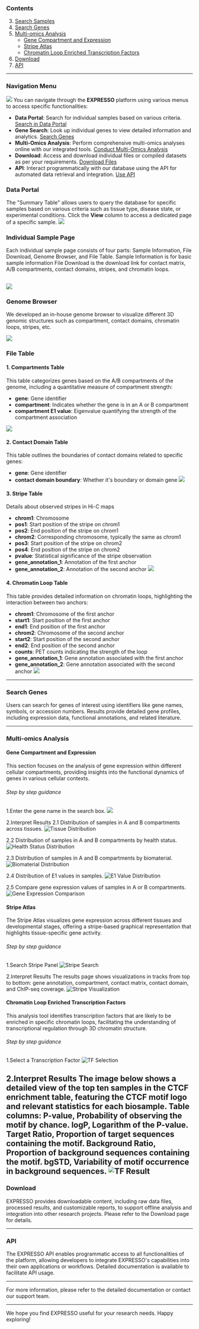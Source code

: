 ### Contents
3. [Search Samples](#search-samples)
4. [Search Genes](#search-genes)
5. [Multi-omics Analysis](#multi-omics-analysis)
   - [Gene Compartment and Expression](#gene-compartment-and-expression)
   - [Stripe Atlas](#stripe-atlas)
   - [Chromatin Loop Enriched Transcription Factors](#chromatin-loop-enriched-transcription-factors)
6. [Download](#download)
7. [API](#api)

---

### Navigation Menu
![](./assets/images/menu.png)
You can navigate through the **EXPRESSO** platform using various menus to access specific functionalities:

- **Data Portal**: Search for individual samples based on various criteria. [Search in Data Portal](#data-portal)
- **Gene Search**: Look up individual genes to view detailed information and analytics. [Search Genes](#gene-search)
- **Multi-Omics Analysis**: Perform comprehensive multi-omics analyses online with our integrated tools. [Conduct Multi-Omics Analysis](#multi-omics-analysis)
- **Download**: Access and download individual files or compiled datasets as per your requirements. [Download Files](#download)
- **API**: Interact programmatically with our database using the API for automated data retrieval and integration. [Use API](#api)

### Data Portal

The "Summary Table" allows users to query the database for specific samples based on various criteria such as tissue type, disease state, or experimental conditions. Click the **View** column to access a dedicated page of a specific sample.
![](./assets/images/sample_table.png)

### Individual Sample Page

Each individual sample page consists of four parts: Sample Information, File Download, Genome Browser, and File Table.
Sample Information is for basic sample information 
File Download is the download link for contact matrix, A/B compartments, contact domains, stripes, and chromatin loops.

![](./assets/images/sample_info.png)
---

### Genome Browser

We developed an in-house genome browser to visualize different 3D genomic structures such as compartment, contact domains, chromatin loops, stripes, etc.

![](./assets/images/genome_browser.png)

### File Table
#### 1. Compartments Table
This table categorizes genes based on the A/B compartments of the genome, including a quantitative measure of compartment strength:
- **gene**: Gene identifier
- **compartment**: Indicates whether the gene is in an A or B compartment
- **compartment E1 value**: Eigenvalue quantifying the strength of the compartment association

![](./assets/images/compartment_table.png)

#### 2. Contact Domain Table
This table outlines the boundaries of contact domains related to specific genes:
- **gene**: Gene identifier
- **contact domain boundary**: Whether it's boundary or domain gene
![](./assets/images/domain_table.png)

#### 3. Stripe Table
Details about observed stripes in Hi-C maps
- **chrom1**: Chromosome
- **pos1**: Start position of the stripe on chrom1
- **pos2**: End position of the stripe on chrom1
- **chrom2**: Corresponding chromosome, typically the same as chrom1
- **pos3**: Start position of the stripe on chrom2
- **pos4**: End position of the stripe on chrom2
- **pvalue**: Statistical significance of the stripe observation
- **gene_annotation_1**: Annotation of the first anchor
- **gene_annotation_2**: Annotation of the second anchor
![](./assets/images/stripe_table.png)

#### 4. Chromatin Loop Table
This table provides detailed information on chromatin loops, highlighting the interaction between two anchors:
- **chrom1**: Chromosome of the first anchor
- **start1**: Start position of the first anchor
- **end1**: End position of the first anchor
- **chrom2**: Chromosome of the second anchor
- **start2**: Start position of the second anchor
- **end2**: End position of the second anchor
- **counts**: PET counts indicating the strength of the loop
- **gene_annotation_1**: Gene annotation associated with the first anchor
- **gene_annotation_2**: Gene annotation associated with the second anchor
![](./assets/images/loop_table.png)

---

### Search Genes

Users can search for genes of interest using identifiers like gene names, symbols, or accession numbers. Results provide detailed gene profiles, including expression data, functional annotations, and related literature.

---

### Multi-omics Analysis

#### Gene Compartment and Expression

This section focuses on the analysis of gene expression within different cellular compartments, providing insights into the functional dynamics of genes in various cellular contexts.

###### Step by step guidance
1.Enter the gene name in the search box.
![](./assets/images/comp_expr_search.png)

2.Interpret Results
2.1 Distribution of samples in A and B compartments across tissues.
![Tissue Distribution](./assets/images/comp_expr_tissueAB.png)

2.2 Distribution of samples in A and B compartments by health status.
![Health Status Distribution](./assets/images/comp_expr_healthAB.png)

2.3 Distribution of samples in A and B compartments by biomaterial.
![Biomaterial Distribution](./assets/images/comp_expr_biomaterial.png)

2.4 Distribution of E1 values in samples.
![E1 Value Distribution](./assets/images/comp_expr_E1.png)

2.5 Compare gene expression values of samples in A or B compartments.
![Gene Expression Comparison](./assets/images/comp_expr_E1_boxplot.png)

#### Stripe Atlas

The Stripe Atlas visualizes gene expression across different tissues and developmental stages, offering a stripe-based graphical representation that highlights tissue-specific gene activity.

###### Step by step guidance
1.Search Stripe Panel
![Stripe Search](./assets/images/stripe_search.png)

2.Interpret Results
The results page shows visualizations in tracks from top to bottom: gene annotation, compartment, contact matrix, contact domain, and ChIP-seq coverage.
![Stripe Visualization](./assets/images/stripe_vis.png)


#### Chromatin Loop Enriched Transcription Factors

This analysis tool identifies transcription factors that are likely to be enriched in specific chromatin loops, facilitating the understanding of transcriptional regulation through 3D chromatin structure.

###### Step by step guidance
1.Select a Transcription Factor
![TF Selection](./assets/images/tf_selection.png)

2.Interpret Results
The image below shows a detailed view of the top ten samples in the CTCF enrichment table, featuring the CTCF motif logo and relevant statistics for each biosample. Table columns: P-value, Probability of observing the motif by chance. logP, Logarithm of the P-value. Target Ratio, Proportion of target sequences containing the motif. Background Ratio, Proportion of background sequences containing the motif. bgSTD, Variability of motif occurrence in background sequences.
![TF Result](./assets/images/tf_result.png)
---

### Download

EXPRESSO provides downloadable content, including raw data files, processed results, and customizable reports, to support offline analysis and integration into other research projects. Please refer to the Download page for details.

---

### API

The EXPRESSO API enables programmatic access to all functionalities of the platform, allowing developers to integrate EXPRESSO's capabilities into their own applications or workflows. Detailed documentation is available to facilitate API usage.

---

For more information, please refer to the detailed documentation or contact our support team.

---

We hope you find EXPRESSO useful for your research needs. Happy exploring!